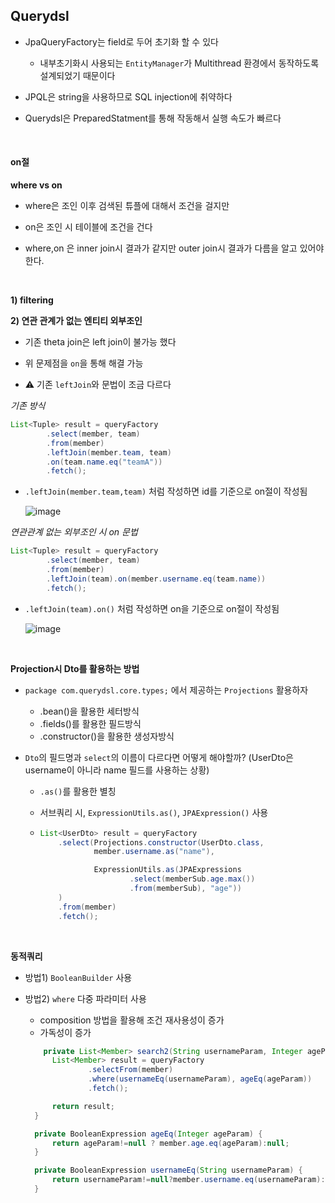 ## Querydsl

- JpaQueryFactory는 field로 두어 초기화 할 수 있다

  - 내부초기화시 사용되는 `EntityManager`가 Multithread 환경에서 동작하도록 설계되었기 때문이다

- JPQL은 string을 사용하므로 SQL injection에 취약하다

- Querydsl은 PreparedStatment를 통해 작동해서 실행 속도가 빠르다

<br>

#### on절

**where vs on**

- where은 조인 이후 검색된 튜플에 대해서 조건을 걸지만

- on은 조인 시 테이블에 조건을 건다

- where,on 은 inner join시 결과가 같지만 outer join시 결과가 다름을 알고 있어야 한다.

<br>

**1) filtering**

**2) 연관 관계가 없는 엔티티 외부조인**

- 기존 theta join은 left join이 불가능 했다

- 위 문제점을 `on`을 통해 해결 가능

- :warning: 기존 `leftJoin`와 문법이 조금 다르다

_기존 방식_

```java
List<Tuple> result = queryFactory
		.select(member, team)
		.from(member)
		.leftJoin(member.team, team)
		.on(team.name.eq("teamA"))
		.fetch();
```

- `.leftJoin(member.team,team)` 처럼 작성하면 id를 기준으로 on절이 작성됨

  ![image](https://user-images.githubusercontent.com/67682840/210944632-30ee2772-b687-4823-bd3f-64f1776e616f.png)

_연관관계 없는 외부조인 시 on 문법_

```java
List<Tuple> result = queryFactory
		.select(member, team)
		.from(member)
		.leftJoin(team).on(member.username.eq(team.name))
		.fetch();
```

- `.leftJoin(team).on()` 처럼 작성하면 on을 기준으로 on절이 작성됨

  ![image](https://user-images.githubusercontent.com/67682840/210945523-ee2d9c31-52d0-420e-9f58-d3c98493c0b4.png)

 <br>

**Projection시 Dto를 활용하는 방법**

- `package com.querydsl.core.types;` 에서 제공하는 `Projections` 활용하자

  - .bean()을 활용한 세터방식
  - .fields()를 활용한 필드방식
  - .constructor()을 활용한 생성자방식

- `Dto`의 필드명과 `select`의 이름이 다르다면 어떻게 해야할까? (UserDto은 username이 아니라 name 필드를 사용하는 상황)

  - `.as()`를 활용한 별칭
  - 서브쿼리 시, `ExpressionUtils.as()`, `JPAExpression()` 사용

  - ```java
    List<UserDto> result = queryFactory
    	.select(Projections.constructor(UserDto.class,
    			member.username.as("name"),

    			ExpressionUtils.as(JPAExpressions
    					.select(memberSub.age.max())
    					.from(memberSub), "age"))
    	)
    	.from(member)
    	.fetch();
    ```

<br>

**동적쿼리**

- 방법1) `BooleanBuilder` 사용
- 방법2) `where` 다중 파라미터 사용

  - composition 방법을 활용해 조건 재사용성이 증가
  - 가독성이 증가

  ```java
      private List<Member> search2(String usernameParam, Integer ageParam) {
        List<Member> result = queryFactory
                .selectFrom(member)
                .where(usernameEq(usernameParam), ageEq(ageParam))
                .fetch();

        return result;
    }

    private BooleanExpression ageEq(Integer ageParam) {
        return ageParam!=null ? member.age.eq(ageParam):null;
    }

    private BooleanExpression usernameEq(String usernameParam) {
        return usernameParam!=null?member.username.eq(usernameParam):null;
    }
  ```
